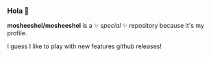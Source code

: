### Hola 👋


**mosheeshel/mosheeshel** is a ✨ _special_ ✨ repository because it's my  profile.

I guess I like to play with new features github releases!
